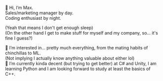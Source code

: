 <p>👋 Hi, I’m Max.<br/>
Sales/marketing manager by day.<br/>
  Coding enthusiast by night.</p>

<p>(Yeah that means I don't get enough sleep)<br/>
(On the other hand I get to make stuff for myself and my company, so... it's fine I guess?)<br/>

<p>👀 I’m interested in... pretty much everything, from the mating habits of chinchillas to ML.<br/>
  (Not implying I actually know anything valuable about either lol)<br/>
🌱 I’m currently kinda decent (but trying to get better) at C# and Unity, I am learning Python and I am looking forward to study at least the basics of C++.</p>

<!---
Demorden/Demorden is a ✨ special ✨ repository because its `README.md` (this file) appears on your GitHub profile.
You can click the Preview link to take a look at your changes.
--->
